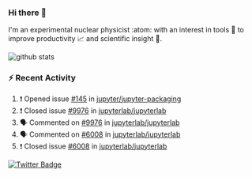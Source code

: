 ### Hi there 👋 

I'm an experimental nuclear physicist :atom: with an interest in tools :wrench: to improve productivity :chart_with_upwards_trend: and scientific insight :telescope:.

![github stats](https://github-readme-stats.vercel.app/api?username=agoose77&show_icons=true&hide_rank=true&hide_title=true&bg_color=30,e76445,904e95&text_color=efe3ec&icon_color=efe3ec)
<!--
**agoose77/agoose77** is a ✨ _special_ ✨ repository because its `README.md` (this file) appears on your GitHub profile.

Here are some ideas to get you started:

- 🔭 I’m currently working on ...
- 🌱 I’m currently learning ...
- 👯 I’m looking to collaborate on ...
- 🤔 I’m looking for help with ...
- 💬 Ask me about ...
- 📫 How to reach me: ...
- 😄 Pronouns: ...
- ⚡ Fun fact: ...
-->

### :zap: Recent Activity
<!--START_SECTION:activity-->
1. ❗️ Opened issue [#145](https://github.com/jupyter/jupyter-packaging/issues/145) in [jupyter/jupyter-packaging](https://github.com/jupyter/jupyter-packaging)
2. ❗️ Closed issue [#9976](https://github.com/jupyterlab/jupyterlab/issues/9976) in [jupyterlab/jupyterlab](https://github.com/jupyterlab/jupyterlab)
3. 🗣 Commented on [#9976](https://github.com/jupyterlab/jupyterlab/issues/9976) in [jupyterlab/jupyterlab](https://github.com/jupyterlab/jupyterlab)
4. 🗣 Commented on [#6008](https://github.com/jupyterlab/jupyterlab/issues/6008) in [jupyterlab/jupyterlab](https://github.com/jupyterlab/jupyterlab)
5. ❗️ Closed issue [#6008](https://github.com/jupyterlab/jupyterlab/issues/6008) in [jupyterlab/jupyterlab](https://github.com/jupyterlab/jupyterlab)
<!--END_SECTION:activity-->


[![Twitter Badge](https://img.shields.io/twitter/follow/agoose77?style=flat-square&logo=Twitter&logoColor=white&color=cornflowerblue)](https://twitter.com/agoose77)
